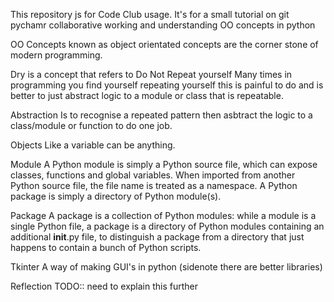 This repository js for Code Club usage. It's for a small tutorial on git pychamr collaborative working and understanding OO concepts in python 

OO Concepts known as object orientated concepts are the corner stone of modern programming.

Dry is a concept that refers to Do Not Repeat yourself
Many times in programming you find yourself repeating yourself this is painful to do and is better to just abstract logic to a module or class that is repeatable.

Abstraction
Is to recognise a repeated pattern then asbtract the logic to a class/module or function to do one job.

Objects
Like a variable can be anything.

Module
A Python module is simply a Python source file, which can expose classes, functions and global variables. When imported from another Python source file, the file name is treated as a namespace. A Python package is simply a directory of Python module(s).

Package
A package is a collection of Python modules: while a module is a single Python file, a package is a directory of Python modules containing an additional __init__.py file, to distinguish a package from a directory that just happens to contain a bunch of Python scripts.


Tkinter
A way of making GUI's in python (sidenote there are better libraries)

Reflection
TODO:: need to explain this further




